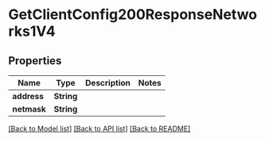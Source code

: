# GetClientConfig200ResponseNetworks1V4

## Properties

Name | Type | Description | Notes
------------ | ------------- | ------------- | -------------
**address** | **String** |  | 
**netmask** | **String** |  | 

[[Back to Model list]](../README.md#documentation-for-models) [[Back to API list]](../README.md#documentation-for-api-endpoints) [[Back to README]](../README.md)


